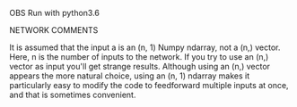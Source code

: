 OBS Run with python3.6 

NETWORK COMMENTS

It is assumed that the input a is an (n, 1) Numpy ndarray, not a (n,) vector. Here, n is the number of inputs to the network. If you try to use an (n,) vector as input you'll get strange results. Although using an (n,) vector appears the more natural choice, using an (n, 1) ndarray makes it particularly easy to modify the code to feedforward multiple inputs at once, and that is sometimes convenient.


